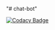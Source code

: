 "# chat-bot" 

[![Codacy Badge](https://api.codacy.com/project/badge/Grade/595d559c55234a86b670839e0b5311e8)](https://www.codacy.com/app/tpn/chat-bot?utm_source=github.com&amp;utm_medium=referral&amp;utm_content=nimjetushar/chat-bot&amp;utm_campaign=Badge_Grade)
